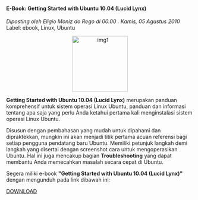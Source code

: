 #### E-Book: Getting Started with Ubuntu 10.04 (Lucid Lynx)
_Diposting oleh Eligio Moniz do Rego di 00.00 . Kamis, 05 Agustus 2010_
<br>
Label: ebook, Linux, Ubuntu

<p align="center">
	<img src="./posts/2010-08-05-e-book-getting-started-with-ubuntu-1004/Screenshot.png" height="150px" alt="img1">
</p> 

**Getting Started with Ubuntu 10.04 (Lucid Lynx)** merupakan panduan komprehensif untuk sistem operasi Linux Ubuntu, panduan dan informasi tentang apa saja yang perlu Anda ketahui pertama kali menginstalasi sistem operasi Linux Ubuntu.

Disusun dengan pembahasan yang mudah untuk dipahami dan dipraktekkan, mungkin ini akan menjadi titik pertama acuan referensi bagi setiap pengguna pendatang baru Ubuntu.
Memiliki petunjuk langkah demi langkah yang disertai dengan screenshot cara untuk mengoperasikan Ubuntu. Hal ini juga mencakup bagian **Troubleshooting** yang dapat membantu Anda memecahkan masalah secara cepat di Ubuntu.

Segera miliki e-book **"Getting Started with Ubuntu 10.04 (Lucid Lynx)"** dengan mengunduh pada link dibawah ini:

[DOWNLOAD](http://www.ziddu.com/download/11074877/w_ubun01.pdf.html)